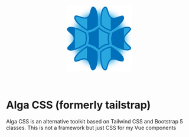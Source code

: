 <p align="center">
  <a href="https://tedirghazali.gitbook.io" target="_blank" rel="noopener noreferrer">
    <img width="180" src="alga-css-logo.png" alt="Alga CSS logo">
  </a>
</p>
<br/>

# Alga CSS (formerly tailstrap)
Alga CSS is an alternative toolkit based on Tailwind CSS and Bootstrap 5 classes. This is not a framework but just CSS for my Vue components

